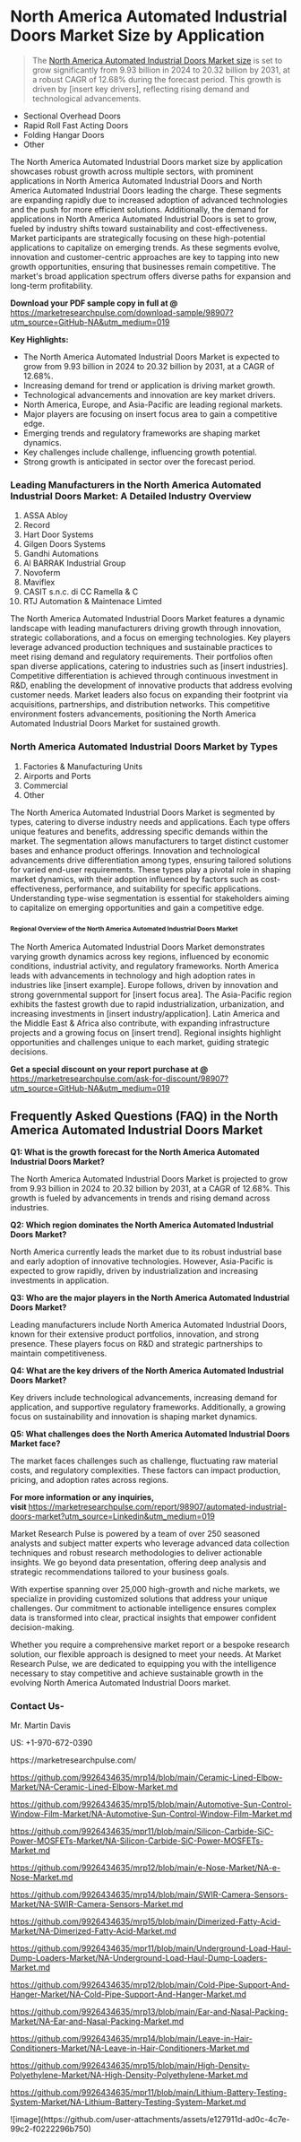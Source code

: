 <h1>North America Automated Industrial Doors Market&nbsp;Size by Application</h1><blockquote><p>The <a href="https://marketresearchpulse.com/download-sample/98907?utm_source=GitHub-NA&amp;utm_medium=019">North America Automated Industrial Doors Market size</a> is set to grow significantly from 9.93 billion in 2024 to 20.32 billion by 2031, at a robust CAGR of 12.68% during the forecast period. This growth is driven by [insert key drivers], reflecting rising demand and technological advancements.</p></blockquote><ul><li>Sectional Overhead Doors<li> Rapid Roll Fast Acting Doors<li> Folding Hangar Doors<li> Other</li></ul><p>The North America Automated Industrial Doors market size by application showcases robust growth across multiple sectors, with prominent applications in North America Automated Industrial Doors and North America Automated Industrial Doors leading the charge. These segments are expanding rapidly due to increased adoption of advanced technologies and the push for more efficient solutions. Additionally, the demand for applications in North America Automated Industrial Doors is set to grow, fueled by industry shifts toward sustainability and cost-effectiveness. Market participants are strategically focusing on these high-potential applications to capitalize on emerging trends. As these segments evolve, innovation and customer-centric approaches are key to tapping into new growth opportunities, ensuring that businesses remain competitive. The market's broad application spectrum offers diverse paths for expansion and long-term profitability.</p><p><strong>Download your PDF sample copy in full at @ </strong><a href="https://marketresearchpulse.com/download-sample/98907?utm_source=GitHub-NA&amp;utm_medium=019">https://marketresearchpulse.com/download-sample/98907?utm_source=GitHub-NA&amp;utm_medium=019</a></p><p><strong>Key Highlights: </strong></p><ul><li>The North America Automated Industrial Doors Market is expected to grow from 9.93 billion in 2024 to 20.32 billion by 2031, at a CAGR of 12.68%.</li><li>Increasing demand for trend or application is driving market growth.</li><li>Technological advancements and innovation are key market drivers.</li><li>North America, Europe, and Asia-Pacific are leading regional markets.</li><li>Major players are focusing on insert focus area to gain a competitive edge.</li><li>Emerging trends and regulatory frameworks are shaping market dynamics.</li><li>Key challenges include challenge, influencing growth potential.</li><li>Strong growth is anticipated in sector over the forecast period.</li></ul><h3>Leading Manufacturers in the North America Automated Industrial Doors Market: A Detailed Industry Overview</h3><ol><li>ASSA Abloy</li><li>Record</li><li>Hart Door Systems</li><li>Gilgen Doors Systems</li><li>Gandhi Automations</li><li>Al BARRAK Industrial Group</li><li>Novoferm</li><li>Maviflex</li><li>CASIT s.n.c. di CC Ramella & C</li><li>RTJ Automation & Maintenace Limted</li></ol><div class="flex max-w-full flex-col flex-grow"><div class="min-h-8 text-message flex w-full flex-col items-end gap-2 whitespace-normal break-words [.text-message+&amp;]:mt-5" dir="auto" data-message-author-role="assistant" data-message-id="fd8432e4-4910-450d-b182-61b7bfb0a01f" data-message-model-slug="gpt-4o"><div class="flex w-full flex-col gap-1 empty:hidden first:pt-[3px]"><div class="markdown prose w-full break-words dark:prose-invert light"><p>The North America Automated Industrial Doors Market features a dynamic landscape with leading manufacturers driving growth through innovation, strategic collaborations, and a focus on emerging technologies. Key players leverage advanced production techniques and sustainable practices to meet rising demand and regulatory requirements. Their portfolios often span diverse applications, catering to industries such as [insert industries]. Competitive differentiation is achieved through continuous investment in R&amp;D, enabling the development of innovative products that address evolving customer needs. Market leaders also focus on expanding their footprint via acquisitions, partnerships, and distribution networks. This competitive environment fosters advancements, positioning the North America Automated Industrial Doors Market for sustained growth.</p></div></div></div></div><h3>North America Automated Industrial Doors Market by Types</h3><ol><li>Factories & Manufacturing Units<li> Airports and Ports<li> Commercial<li> Other</li></ol><div class="flex max-w-full flex-col flex-grow"><div class="min-h-8 text-message flex w-full flex-col items-end gap-2 whitespace-normal break-words [.text-message+&amp;]:mt-5" dir="auto" data-message-author-role="assistant" data-message-id="084470be-0bb7-4664-bddf-5156b4f41249" data-message-model-slug="gpt-4o-mini"><div class="flex w-full flex-col gap-1 empty:hidden first:pt-[3px]"><div class="markdown prose w-full break-words dark:prose-invert light"><p>The North America Automated Industrial Doors Market is segmented by types, catering to diverse industry needs and applications. Each type offers unique features and benefits, addressing specific demands within the market. The segmentation allows manufacturers to target distinct customer bases and enhance product offerings. Innovation and technological advancements drive differentiation among types, ensuring tailored solutions for varied end-user requirements. These types play a pivotal role in shaping market dynamics, with their adoption influenced by factors such as cost-effectiveness, performance, and suitability for specific applications. Understanding type-wise segmentation is essential for stakeholders aiming to capitalize on emerging opportunities and gain a competitive edge.</p></div></div></div></div><h3><span style="font-size: 11px;">Regional Overview of the North America Automated Industrial Doors Market</span></h3><div class="flex max-w-full flex-col flex-grow"><div class="min-h-8 text-message flex w-full flex-col items-end gap-2 whitespace-normal break-words [.text-message+&amp;]:mt-5" dir="auto" data-message-author-role="assistant" data-message-id="e9038762-ce64-4e30-91c9-9bd413514231" data-message-model-slug="gpt-4o-mini"><div class="flex w-full flex-col gap-1 empty:hidden first:pt-[3px]"><div class="markdown prose w-full break-words dark:prose-invert light"><p>The North America Automated Industrial Doors Market demonstrates varying growth dynamics across key regions, influenced by economic conditions, industrial activity, and regulatory frameworks. North America leads with advancements in technology and high adoption rates in industries like [insert example]. Europe follows, driven by innovation and strong governmental support for [insert focus area]. The Asia-Pacific region exhibits the fastest growth due to rapid industrialization, urbanization, and increasing investments in [insert industry/application]. Latin America and the Middle East &amp; Africa also contribute, with expanding infrastructure projects and a growing focus on [insert trend]. Regional insights highlight opportunities and challenges unique to each market, guiding strategic decisions.</p></div></div></div></div><p><strong>Get a special discount on your report purchase at @ </strong><a href="https://marketresearchpulse.com/ask-for-discount/98907?utm_source=GitHub-NA&amp;utm_medium=019">https://marketresearchpulse.com/ask-for-discount/98907?utm_source=GitHub-NA&amp;utm_medium=019</a></p><h2>Frequently Asked Questions (FAQ) in the North America Automated Industrial Doors Market</h2><p><strong>Q1: What is the growth forecast for the North America Automated Industrial Doors Market?</strong></p><p>The North America Automated Industrial Doors Market is projected to grow from 9.93 billion in 2024 to 20.32 billion by 2031, at a CAGR of 12.68%. This growth is fueled by advancements in trends and rising demand across industries.</p><p><strong>Q2: Which region dominates the North America Automated Industrial Doors Market?</strong></p><p>North America currently leads the market due to its robust industrial base and early adoption of innovative technologies. However, Asia-Pacific is expected to grow rapidly, driven by industrialization and increasing investments in application.</p><p><strong>Q3: Who are the major players in the North America Automated Industrial Doors Market?</strong></p><p>Leading manufacturers include North America Automated Industrial Doors, known for their extensive product portfolios, innovation, and strong presence. These players focus on R&amp;D and strategic partnerships to maintain competitiveness.</p><p><strong>Q4: What are the key drivers of the North America Automated Industrial Doors Market?</strong></p><p>Key drivers include technological advancements, increasing demand for application, and supportive regulatory frameworks. Additionally, a growing focus on sustainability and innovation is shaping market dynamics.</p><p><strong>Q5: What challenges does the North America Automated Industrial Doors Market face?</strong></p><p>The market faces challenges such as challenge, fluctuating raw material costs, and regulatory complexities. These factors can impact production, pricing, and adoption rates across regions.</p><p><strong>For more information or any inquiries, visit&nbsp;</strong><a href="https://marketresearchpulse.com/report/98907/automated-industrial-doors-market?utm_source=Linkedin&utm_medium=019">https://marketresearchpulse.com/report/98907/automated-industrial-doors-market?utm_source=Linkedin&utm_medium=019</a></p><p>Market Research Pulse is powered by a team of over 250 seasoned analysts and subject matter experts who leverage advanced data collection techniques and robust research methodologies to deliver actionable insights. We go beyond data presentation, offering deep analysis and strategic recommendations tailored to your business goals.</p><p>With expertise spanning over 25,000 high-growth and niche markets, we specialize in providing customized solutions that address your unique challenges. Our commitment to actionable intelligence ensures complex data is transformed into clear, practical insights that empower confident decision-making.</p><p>Whether you require a comprehensive market report or a bespoke research solution, our flexible approach is designed to meet your needs. At Market Research Pulse, we are dedicated to equipping you with the intelligence necessary to stay competitive and achieve sustainable growth in the evolving North America Automated Industrial Doors market.</p><h3><strong>Contact Us-</strong></h3><p>Mr. Martin Davis</p><p>US: +1-970-672-0390</p><p>https://marketresearchpulse.com/</p><p><a href="https://github.com/9926434635/mrp14/blob/main/Ceramic-Lined-Elbow-Market/NA-Ceramic-Lined-Elbow-Market.md">https://github.com/9926434635/mrp14/blob/main/Ceramic-Lined-Elbow-Market/NA-Ceramic-Lined-Elbow-Market.md</a></p><p><a href="https://github.com/9926434635/mrp15/blob/main/Automotive-Sun-Control-Window-Film-Market/NA-Automotive-Sun-Control-Window-Film-Market.md">https://github.com/9926434635/mrp15/blob/main/Automotive-Sun-Control-Window-Film-Market/NA-Automotive-Sun-Control-Window-Film-Market.md</a></p><p><a href="https://github.com/9926434635/mpr11/blob/main/Silicon-Carbide-SiC-Power-MOSFETs-Market/NA-Silicon-Carbide-SiC-Power-MOSFETs-Market.md">https://github.com/9926434635/mpr11/blob/main/Silicon-Carbide-SiC-Power-MOSFETs-Market/NA-Silicon-Carbide-SiC-Power-MOSFETs-Market.md</a></p><p><a href="https://github.com/9926434635/mrp12/blob/main/e-Nose-Market/NA-e-Nose-Market.md">https://github.com/9926434635/mrp12/blob/main/e-Nose-Market/NA-e-Nose-Market.md</a></p><p><a href="https://github.com/9926434635/mrp14/blob/main/SWIR-Camera-Sensors-Market/NA-SWIR-Camera-Sensors-Market.md">https://github.com/9926434635/mrp14/blob/main/SWIR-Camera-Sensors-Market/NA-SWIR-Camera-Sensors-Market.md</a></p><p><a href="https://github.com/9926434635/mrp15/blob/main/Dimerized-Fatty-Acid-Market/NA-Dimerized-Fatty-Acid-Market.md">https://github.com/9926434635/mrp15/blob/main/Dimerized-Fatty-Acid-Market/NA-Dimerized-Fatty-Acid-Market.md</a></p><p><a href="https://github.com/9926434635/mpr11/blob/main/Underground-Load-Haul-Dump-Loaders-Market/NA-Underground-Load-Haul-Dump-Loaders-Market.md">https://github.com/9926434635/mpr11/blob/main/Underground-Load-Haul-Dump-Loaders-Market/NA-Underground-Load-Haul-Dump-Loaders-Market.md</a></p><p><a href="https://github.com/9926434635/mrp12/blob/main/Cold-Pipe-Support-And-Hanger-Market/NA-Cold-Pipe-Support-And-Hanger-Market.md">https://github.com/9926434635/mrp12/blob/main/Cold-Pipe-Support-And-Hanger-Market/NA-Cold-Pipe-Support-And-Hanger-Market.md</a></p><p><a href="https://github.com/9926434635/mrp13/blob/main/Ear-and-Nasal-Packing-Market/NA-Ear-and-Nasal-Packing-Market.md">https://github.com/9926434635/mrp13/blob/main/Ear-and-Nasal-Packing-Market/NA-Ear-and-Nasal-Packing-Market.md</a></p><p><a href="https://github.com/9926434635/mrp14/blob/main/Leave-in-Hair-Conditioners-Market/NA-Leave-in-Hair-Conditioners-Market.md">https://github.com/9926434635/mrp14/blob/main/Leave-in-Hair-Conditioners-Market/NA-Leave-in-Hair-Conditioners-Market.md</a></p><p><a href="https://github.com/9926434635/mrp15/blob/main/High-Density-Polyethylene-Market/NA-High-Density-Polyethylene-Market.md">https://github.com/9926434635/mrp15/blob/main/High-Density-Polyethylene-Market/NA-High-Density-Polyethylene-Market.md</a></p><p><a href="https://github.com/9926434635/mpr11/blob/main/Lithium-Battery-Testing-System-Market/NA-Lithium-Battery-Testing-System-Market.md">https://github.com/9926434635/mpr11/blob/main/Lithium-Battery-Testing-System-Market/NA-Lithium-Battery-Testing-System-Market.md</a></p>
![image](https://github.com/user-attachments/assets/e127911d-ad0c-4c7e-99c2-f0222296b750)
